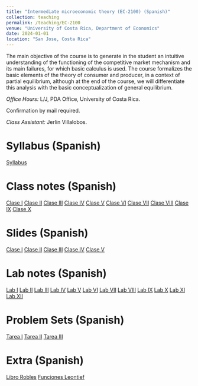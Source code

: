 ```yaml
---
title: "Intermediate microeconomic theory (EC-2100) (Spanish)"
collection: teaching
permalink: /teaching/EC-2100
venue: "University of Costa Rica, Department of Economics"
date: 2024-01-01
location: "San Jose, Costa Rica"
---
```

The main objective of the course is to generate in the student an intuitive understanding of the functioning of the competitive market mechanism and its main failures, for which basic calculus is used. The course formalizes the basic elements of the theory of consumer and producer, in a context of partial equilibrium, although at the end of the course, we will differentiate this analysis with the basic conceptualization of general equilibrium.

*Office Hours:* L/J, PDA Office, University of Costa Rica. 

Confirmation by mail required. 

*Class Assistant:* Jerlin Villalobos. 


Syllabus (Spanish)
======

[Syllabus](https://drive.google.com/file/d/1PaqGsIHPpH0za3paKxf6sdC9s00UT5lD/view?usp=sharing)


Class notes (Spanish)
======

[Clase I](https://drive.google.com/file/d/1yVTtWc4iQX9JQEsMhe-cGwnuNHn9nhmT/view?usp=sharing)
[Clase II](https://drive.google.com/file/d/1zboAlpJeuhzzu16_L_Zdw-6eGdLCCkJV/view?usp=sharing)
[Clase III](https://drive.google.com/file/d/1_JkGphRN81c3XJiuDHD7-vp0cBopYaL-/view?usp=sharing)
[Clase IV](https://drive.google.com/file/d/1kszrfs3Z49cJ3xI3OSW_ZFOpS-XtN8Vp/view?usp=sharing)
[Clase V](https://drive.google.com/file/d/15NLdPepOxPsVBvtRLgdkBatB6DEx0CyM/view?usp=sharing)
[Clase VI](https://drive.google.com/file/d/1XUkNEPTjdePmGEV4XXe3xeUzUA0fQ6kj/view?usp=sharing)
[Clase VII](https://drive.google.com/file/d/1gFnCYT1ccw2M1SUGiThPeJx17cPQ4Qv8/view?usp=sharing)
[Clase VIII](https://drive.google.com/file/d/1GHYaBpVx-FN1ckHIo6SpggnbiNROLRgt/view?usp=sharing)
[Clase IX](https://drive.google.com/file/d/1lFnP9_o50wz4Jo1z93fh6TWzLOrETJya/view?usp=sharing)
[Clase X](https://drive.google.com/file/d/1VgGwyb1lKbapB8aS5GQKBE1OPni8DNmR/view?usp=sharing)

Slides (Spanish)
======
[Clase I](https://drive.google.com/file/d/1jyetk8dbGoyvT5wkkAMyGuF2d3Xwihop/view?usp=sharing)
[Clase II](https://drive.google.com/file/d/1zOf-nZk44vBXGU6k39biQxEi_lUHYptc/view?usp=sharing)
[Clase III](https://drive.google.com/file/d/1yRHZh24eKjn1K9ZyohfyCtMAnyxDtaij/view?usp=sharing)
[Clase IV](https://drive.google.com/file/d/1i9REQK6SmqR8sCfUnWt0U6khqgnHGmO1/view?usp=sharing)
[Clase V](https://drive.google.com/file/d/1NAEsVKmU50VGyPoCYLkjgT_F4H1p8nQO/view?usp=sharing)

Lab notes (Spanish)
======
[Lab I](https://drive.google.com/file/d/1pH0Xmn8te84nb1RRm8194hv2JfN7Jrtw/view?usp=sharing)
[Lab II](https://drive.google.com/file/d/1T2f6k-3fl5KVQRsVZrYF4sWBMSYPLEvR/view?usp=sharing)
[Lab III](https://drive.google.com/file/d/1o_QGS0Gjmi_vguVCAfnaxgqsiCZQXR-_/view?usp=sharing)
[Lab IV](https://drive.google.com/file/d/1YEMXqYsISNlb7nQD1X6LfZKWK9i-UtUJ/view?usp=sharing)
[Lab V](https://drive.google.com/file/d/1yxeWiPSr9ratOWoV-JI63g0DuZc6eobW/view?usp=sharing)
[Lab VI](https://drive.google.com/file/d/1iQ8uVzNm2buijjKnlh1QY0JTK3M5wT2m/view?usp=sharing)
[Lab VII](https://drive.google.com/file/d/1uWxXuPPC5VUrgwxm9kH_wzlPcYbfHNVO/view?usp=sharing)
[Lab VIII](https://drive.google.com/file/d/1WtSYkESIb67ZZG-Ic3AGAFLL9g-RH1Uq/view?usp=sharing)
[Lab IX](https://drive.google.com/file/d/1rzPgg2W8-KHcz1x_4snF4-9WqnxwAhie/view?usp=sharing)
[Lab X](https://drive.google.com/file/d/1FpLeDKTKcPWsR-EYlfF-GCmOEcozLTfn/view?usp=sharing)
[Lab XI](https://drive.google.com/file/d/17yXn63Pca3tUfxTuK3GDJu6qikxsiHR3/view?usp=sharing)
[Lab XII](https://drive.google.com/file/d/1Jub4CttpRDdx7F-ZUMDHByxmzwi-_Cyr/view?usp=sharing)


Problem Sets (Spanish)
======
[Tarea I](https://drive.google.com/file/d/1pLJQrW4_cCkvcT-zQbSq9PNeo-NdQ-ZF/view?usp=sharing)
[Tarea II](https://drive.google.com/file/d/1D9hk4dCHE68TqC5IGCLpFQK8LU6-BtS3/view?usp=sharing)
[Tarea III](https://drive.google.com/file/d/197Me6YlCc48kjCVwk4m3Y1OG7VUiOjyS/view?usp=sharing)

Extra (Spanish)
======
[Libro Robles](https://1drv.ms/f/s!Apt8JyQ0GajQgd9iXhpfEk6icuZ1SQ)
[Funciones Leontief](https://drive.google.com/file/d/1_ioQ1Dgn-Er6TSlQ_aOeWuBw4xfIhWXQ/view?usp=sharing)




